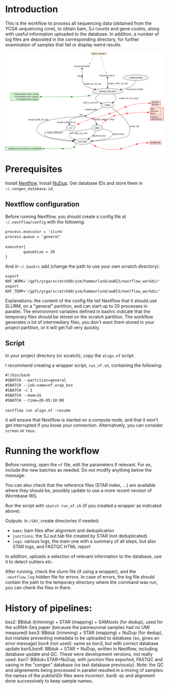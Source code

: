 # Introduction

This is the workflow to process all sequencing data (obtained from the YCGA sequencing core), to obtain bam, SJ counts and gene coutns, along with useful information uploaded to the database. In addition, a number of log files are deposited in the corresponding directory, for further examination of samples that fail or display weird results.

![nextflow_dag](DAG.svg)




# Prerequisites

Install [Nextflow](www.nextflow.io).
Install [NuDup](https://github.com/tecangenomics/nudup/).
Get database IDs and store them in `~/.cengen_database.id`.



## Nextflow configuration
Before running Nextflow, you should create a config file at `~/.nextflow/config` with the following:

```
process.executor = 'slurm'
process.queue = 'general'

executor{
        queueSize = 20
}
```

And in `~/.bashrc` add (change the path to use your own scratch directory):
```
export NXF_WORK='/gpfs/ycga/scratch60/ysm/hammarlund/aw853/nextflow_workdir'
export NXF_TEMP='/gpfs/ycga/scratch60/ysm/hammarlund/aw853/nextflow_workdir'
```

Explanations: the content of the config file tell Nextflow that it should use SLURM, on a "general" partition, and can start up to 20 processes in parallel. The environment variables defined in bashrc indicate that the temporary files should be stored on the scratch partition. The workflow generates *a lot* of intermediary files, you don't want them stored in your project partition, or it will get full very quickly.

## Script
In your project directory (or scratch), copy the `align.nf` script.

I recommend creating a wrapper script, `run_nf.sh`, containing the following:
```
#!/bin/bash
#SBATCH --partition=general
#SBATCH --job-name=nf_wrap_bsn
#SBATCH -c 1
#SBATCH --mem=1G
#SBATCH --time=20-05:10:00

nextflow run align.nf -resume
```
it will ensure that Nextflow is started on a compute node, and that it won't get interrupted if you loose your connection. Alternatively, you can consider `screen` or `tmux`.



# Running the workflow

Before running, open the `nf` file, edit the parameters if relevant. For ex, include the new batches as needed. Do not modify anything below the message.

You can also check that the reference files (STAR index, ...) are available where they should be, possibly update to use a more recent version of Wormbase WS.

Run the script with `sbatch run_nf.sh` (if you created a wrapper as indicated above).

Outputs: in `/SAY`, create directories if needed:
* `bams`: bam files after alignment and deduplication
* `junctions`: the SJ.out.tab file created by STAR (not deduplicated)
* `logs`: various logs, the main one with a summary of all steps, but also STAR logs, and FASTQC HTML report

In addition, uploads a selection of relevant information to the database, use it to detect outliers etc.


After running, check the slurm file (if using a wrapper), and the `.nextflow.log` hidden file for errors. In case of errors, the log file should contain the path to the temporary directory where the command was run, you can check the files in there.



# History of pipelines:
bss2: BBduk (trimming) + STAR (mapping) + SAMtools (for dedup), used for the scRNA-Seq paper (because the panneuronal samples had no UMI measured)
bsn3: BBduk (trimming) + STAR (mapping) + NuDup (for dedup), but mistake preventing metadata to be uploaded to database (so, gives an error message)
bsn4 (not used): same as bsn3, but with correct database update
bsn5,bsn6: BBduk + STAR + NuDup, written in Nextflow, including database update and QC. These were development versions, not really used.
bsn7: BBduk+STAR+NuDup, with junction files exported, FASTQC and saving in the "cengen" database (vs test database previously). Note: the QC and alignements being processed in parallel resulted in a mixing of samples: the names of the publishDir files were incorrect.
bsn8: qc and alignment done successively to keep sample names.

